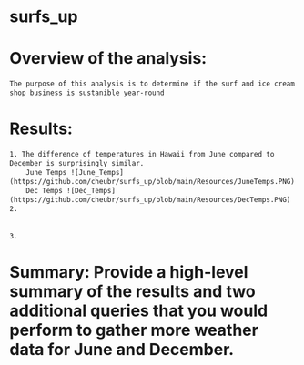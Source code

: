 # surfs_up

# Overview of the analysis:
    The purpose of this analysis is to determine if the surf and ice cream shop business is sustanible year-round


# Results: 
    1. The difference of temperatures in Hawaii from June compared to December is surprisingly similar. 
        June Temps ![June_Temps](https://github.com/cheubr/surfs_up/blob/main/Resources/JuneTemps.PNG)
        Dec Temps ![Dec_Temps](https://github.com/cheubr/surfs_up/blob/main/Resources/DecTemps.PNG)
    2. 


    3.



# Summary: Provide a high-level summary of the results and two additional queries that you would perform to gather more weather data for June and December.